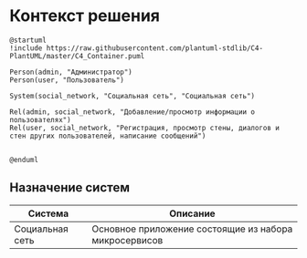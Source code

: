 # Контекст решения
<!-- Окружение системы (роли, участники, внешние системы) и связи системы с ним. Диаграмма контекста C4 и текстовое описание. 
-->
```plantuml
@startuml
!include https://raw.githubusercontent.com/plantuml-stdlib/C4-PlantUML/master/C4_Container.puml

Person(admin, "Администратор")
Person(user, "Пользователь")

System(social_network, "Социальная сеть", "Социальная сеть")

Rel(admin, social_network, "Добавление/просмотр информации о пользователях")
Rel(user, social_network, "Регистрация, просмотр стены, диалогов и стен других пользователей, написание сообщений")


@enduml
```
## Назначение систем
|Система| Описание|
|-------|---------|
| Социальная сеть| Основное приложение состоящие из набора микросервисов |
